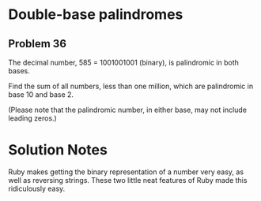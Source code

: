 # Double-base palindromes
## Problem 36
The decimal number, 585 = 1001001001 (binary), is palindromic in both bases.

Find the sum of all numbers, less than one million, which are palindromic in base 10 and base 2.

(Please note that the palindromic number, in either base, may not include leading zeros.)
# Solution Notes
Ruby makes getting the binary representation of a number very easy, as well as reversing strings.
These two little neat features of Ruby made this ridiculously easy.
